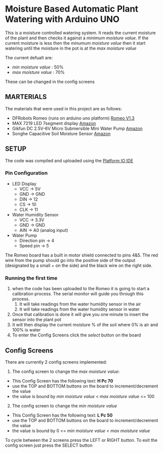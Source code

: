 # Moisture Based Automatic Plant Watering with Arduino UNO

This is a moisture controlled watering system. It reads the current moisture of the plant and then checks it against a *minimum moisture value*. If the current moisture is less then the *minumum moisture value* then it start watering until the moisture in the pot is at the *max moisture value*

The current defualt are:
- *min moisture value* : 50%
- *max moisture value* : 70%

These can be changed in the config screens

## MARTERIALS

The materials that were used in this project are as follows:
- DFRobots Romeo (runs on arduino uno platform) [Romeo V1.3](https://www.dfrobot.com/product-656.html)
- MAX 7219 LED 7segment display [Amazon](https://www.amazon.com/gp/product/B086GKV958/ref=ppx_yo_dt_b_asin_title_o09_s00?ie=UTF8&psc=1)
- Gikfun DC 2.5V-6V Micro Submersible Mini Water Pump [Amazon](https://www.amazon.com/gp/product/B0957BS936/ref=ppx_yo_dt_b_asin_title_o07_s00?ie=UTF8&psc=1)
- Songhe Capacitive Soil Moisture Sensor [Amazon](https://www.amazon.com/gp/product/B07SYBSHGX/ref=ppx_yo_dt_b_asin_title_o00_s00?ie=UTF8&psc=1)

## SETUP

The code was compiled and uploaded using the [Platform IO IDE](https://platformio.org/platformio-ide)

### Pin Configuration

- LED Display
  - VCC -> 5V
  - GND -> GND
  - DIN -> 12
  - CS -> 10
  - CLK -> 11
- Water Humidity Sensor
  - VCC -> 3.3V
  - GND -> GND
  - AIN -> A0 (analog input)
- Water Pump
  - Direction pin -> 4
  - Speed pin -> 5

The Romeo board has a built in motor shield connected to pins 4&5. The red wire from the pump should go into the positive side of the output (designated by a small + on the side) and the black wire on the right side.

### Running the first time

1. when the code has been uploaded to the Romeo it is going to start a calibration process. The serial monitor will guide you through this process.
    1. It will take readings from the water humidity sensor in the air
    2. It will take readings from the water humidity sensor in water
2. Once that calibration is done it will give you one minute to insert the sensor into the plant pot
3. It will then display the current moisture % of the soil where 0% is air and 100% is water
4. To enter the Config Screens click the *select* button on the board

## Config Screens

There are currently 2 config screens implemented:
1. The config screen to change the *max moisture value*:
  - This Config Screen has the following text: **H Pc  70**
  - use the TOP and BOTTOM buttons on the board to increment/decrement the value
  - the value is bound by *min moisture value* < *max moisture value* <= 100
2. The config screen to change the *min moisture value*
  - This Config Screen has the following text: **L Pc  50**
  - use the TOP and BOTTOM buttons on the board to increment/decrement the value
  - the value is bound by 0 <= *min moisture value* < *max moisture value*

To cycle between the 2 screens press the LEFT or RIGHT button. To exit the config screen just press the SELECT button 
